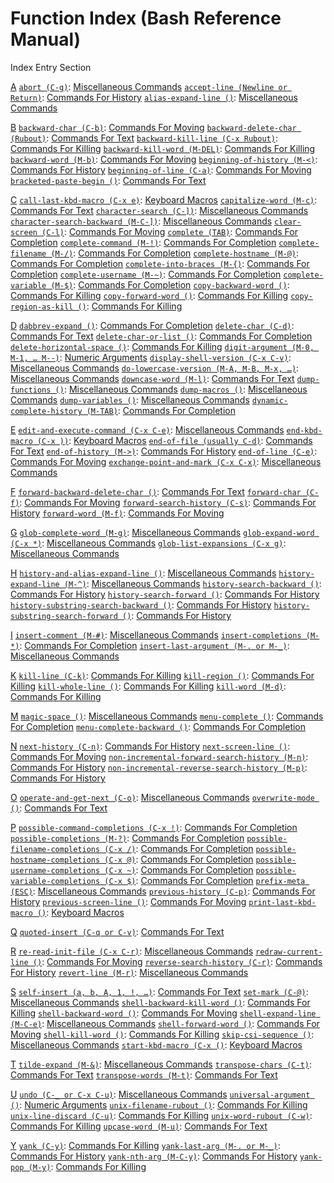 # Function Index \(Bash Reference Manual\)

 Index Entry  Section

 [A](function-index-bash-reference-manual.md) [`abort (C-g)`](miscellaneous-commands-bash-reference-manual.md#index-abort-_0028C_002dg_0029): [Miscellaneous Commands](miscellaneous-commands-bash-reference-manual.md#Miscellaneous-Commands) [`accept-line (Newline or Return)`](commands-for-history-bash-reference-manual.md#index-accept_002dline-_0028Newline-or-Return_0029): [Commands For History](commands-for-history-bash-reference-manual.md#Commands-For-History) [`alias-expand-line ()`](miscellaneous-commands-bash-reference-manual.md#index-alias_002dexpand_002dline-_0028_0029): [Miscellaneous Commands](miscellaneous-commands-bash-reference-manual.md#Miscellaneous-Commands)

 [B](function-index-bash-reference-manual.md) [`backward-char (C-b)`](commands-for-moving-bash-reference-manual.md#index-backward_002dchar-_0028C_002db_0029): [Commands For Moving](commands-for-moving-bash-reference-manual.md#Commands-For-Moving) [`backward-delete-char (Rubout)`](commands-for-text-bash-reference-manual.md#index-backward_002ddelete_002dchar-_0028Rubout_0029): [Commands For Text](commands-for-text-bash-reference-manual.md#Commands-For-Text) [`backward-kill-line (C-x Rubout)`](commands-for-killing-bash-reference-manual.md#index-backward_002dkill_002dline-_0028C_002dx-Rubout_0029): [Commands For Killing](commands-for-killing-bash-reference-manual.md#Commands-For-Killing) [`backward-kill-word (M-DEL)`](commands-for-killing-bash-reference-manual.md#index-backward_002dkill_002dword-_0028M_002dDEL_0029): [Commands For Killing](commands-for-killing-bash-reference-manual.md#Commands-For-Killing) [`backward-word (M-b)`](commands-for-moving-bash-reference-manual.md#index-backward_002dword-_0028M_002db_0029): [Commands For Moving](commands-for-moving-bash-reference-manual.md#Commands-For-Moving) [`beginning-of-history (M-<)`](commands-for-history-bash-reference-manual.md#index-beginning_002dof_002dhistory-_0028M_002d_003c_0029): [Commands For History](commands-for-history-bash-reference-manual.md#Commands-For-History) [`beginning-of-line (C-a)`](commands-for-moving-bash-reference-manual.md#index-beginning_002dof_002dline-_0028C_002da_0029): [Commands For Moving](commands-for-moving-bash-reference-manual.md#Commands-For-Moving) [`bracketed-paste-begin ()`](commands-for-text-bash-reference-manual.md#index-bracketed_002dpaste_002dbegin-_0028_0029): [Commands For Text](commands-for-text-bash-reference-manual.md#Commands-For-Text)

 [C](function-index-bash-reference-manual.md) [`call-last-kbd-macro (C-x e)`](keyboard-macros-bash-reference-manual.md#index-call_002dlast_002dkbd_002dmacro-_0028C_002dx-e_0029): [Keyboard Macros](keyboard-macros-bash-reference-manual.md#Keyboard-Macros) [`capitalize-word (M-c)`](commands-for-text-bash-reference-manual.md#index-capitalize_002dword-_0028M_002dc_0029): [Commands For Text](commands-for-text-bash-reference-manual.md#Commands-For-Text) [`character-search (C-])`](miscellaneous-commands-bash-reference-manual.md#index-character_002dsearch-_0028C_002d_005d_0029): [Miscellaneous Commands](miscellaneous-commands-bash-reference-manual.md#Miscellaneous-Commands) [`character-search-backward (M-C-])`](miscellaneous-commands-bash-reference-manual.md#index-character_002dsearch_002dbackward-_0028M_002dC_002d_005d_0029): [Miscellaneous Commands](miscellaneous-commands-bash-reference-manual.md#Miscellaneous-Commands) [`clear-screen (C-l)`](commands-for-moving-bash-reference-manual.md#index-clear_002dscreen-_0028C_002dl_0029): [Commands For Moving](commands-for-moving-bash-reference-manual.md#Commands-For-Moving) [`complete (TAB)`](commands-for-completion-bash-reference-manual.md#index-complete-_0028TAB_0029): [Commands For Completion](commands-for-completion-bash-reference-manual.md#Commands-For-Completion) [`complete-command (M-!)`](commands-for-completion-bash-reference-manual.md#index-complete_002dcommand-_0028M_002d_0021_0029): [Commands For Completion](commands-for-completion-bash-reference-manual.md#Commands-For-Completion) [`complete-filename (M-/)`](commands-for-completion-bash-reference-manual.md#index-complete_002dfilename-_0028M_002d_002f_0029): [Commands For Completion](commands-for-completion-bash-reference-manual.md#Commands-For-Completion) [`complete-hostname (M-@)`](commands-for-completion-bash-reference-manual.md#index-complete_002dhostname-_0028M_002d_0040_0029): [Commands For Completion](commands-for-completion-bash-reference-manual.md#Commands-For-Completion) [`complete-into-braces (M-{)`](commands-for-completion-bash-reference-manual.md#index-complete_002dinto_002dbraces-_0028M_002d_007b_0029): [Commands For Completion](commands-for-completion-bash-reference-manual.md#Commands-For-Completion) [`complete-username (M-~)`](commands-for-completion-bash-reference-manual.md#index-complete_002dusername-_0028M_002d_007e_0029): [Commands For Completion](commands-for-completion-bash-reference-manual.md#Commands-For-Completion) [`complete-variable (M-$)`](commands-for-completion-bash-reference-manual.md#index-complete_002dvariable-_0028M_002d_0024_0029): [Commands For Completion](commands-for-completion-bash-reference-manual.md#Commands-For-Completion) [`copy-backward-word ()`](commands-for-killing-bash-reference-manual.md#index-copy_002dbackward_002dword-_0028_0029): [Commands For Killing](commands-for-killing-bash-reference-manual.md#Commands-For-Killing) [`copy-forward-word ()`](commands-for-killing-bash-reference-manual.md#index-copy_002dforward_002dword-_0028_0029): [Commands For Killing](commands-for-killing-bash-reference-manual.md#Commands-For-Killing) [`copy-region-as-kill ()`](commands-for-killing-bash-reference-manual.md#index-copy_002dregion_002das_002dkill-_0028_0029): [Commands For Killing](commands-for-killing-bash-reference-manual.md#Commands-For-Killing)

 [D](function-index-bash-reference-manual.md) [`dabbrev-expand ()`](commands-for-completion-bash-reference-manual.md#index-dabbrev_002dexpand-_0028_0029): [Commands For Completion](commands-for-completion-bash-reference-manual.md#Commands-For-Completion) [`delete-char (C-d)`](commands-for-text-bash-reference-manual.md#index-delete_002dchar-_0028C_002dd_0029): [Commands For Text](commands-for-text-bash-reference-manual.md#Commands-For-Text) [`delete-char-or-list ()`](commands-for-completion-bash-reference-manual.md#index-delete_002dchar_002dor_002dlist-_0028_0029): [Commands For Completion](commands-for-completion-bash-reference-manual.md#Commands-For-Completion) [`delete-horizontal-space ()`](commands-for-killing-bash-reference-manual.md#index-delete_002dhorizontal_002dspace-_0028_0029): [Commands For Killing](commands-for-killing-bash-reference-manual.md#Commands-For-Killing) [`digit-argument (M-0, M-1, … M--)`](numeric-arguments-bash-reference-manual.md#index-digit_002dargument-_0028M_002d0_002c-M_002d1_002c-_2026-M_002d_002d_0029): [Numeric Arguments](numeric-arguments-bash-reference-manual.md#Numeric-Arguments) [`display-shell-version (C-x C-v)`](miscellaneous-commands-bash-reference-manual.md#index-display_002dshell_002dversion-_0028C_002dx-C_002dv_0029): [Miscellaneous Commands](miscellaneous-commands-bash-reference-manual.md#Miscellaneous-Commands) [`do-lowercase-version (M-A, M-B, M-x, …)`](miscellaneous-commands-bash-reference-manual.md#index-do_002dlowercase_002dversion-_0028M_002dA_002c-M_002dB_002c-M_002dx_002c-_2026_0029): [Miscellaneous Commands](miscellaneous-commands-bash-reference-manual.md#Miscellaneous-Commands) [`downcase-word (M-l)`](commands-for-text-bash-reference-manual.md#index-downcase_002dword-_0028M_002dl_0029): [Commands For Text](commands-for-text-bash-reference-manual.md#Commands-For-Text) [`dump-functions ()`](miscellaneous-commands-bash-reference-manual.md#index-dump_002dfunctions-_0028_0029): [Miscellaneous Commands](miscellaneous-commands-bash-reference-manual.md#Miscellaneous-Commands) [`dump-macros ()`](miscellaneous-commands-bash-reference-manual.md#index-dump_002dmacros-_0028_0029): [Miscellaneous Commands](miscellaneous-commands-bash-reference-manual.md#Miscellaneous-Commands) [`dump-variables ()`](miscellaneous-commands-bash-reference-manual.md#index-dump_002dvariables-_0028_0029): [Miscellaneous Commands](miscellaneous-commands-bash-reference-manual.md#Miscellaneous-Commands) [`dynamic-complete-history (M-TAB)`](commands-for-completion-bash-reference-manual.md#index-dynamic_002dcomplete_002dhistory-_0028M_002dTAB_0029): [Commands For Completion](commands-for-completion-bash-reference-manual.md#Commands-For-Completion)

 [E](function-index-bash-reference-manual.md) [`edit-and-execute-command (C-x C-e)`](miscellaneous-commands-bash-reference-manual.md#index-edit_002dand_002dexecute_002dcommand-_0028C_002dx-C_002de_0029): [Miscellaneous Commands](miscellaneous-commands-bash-reference-manual.md#Miscellaneous-Commands) [`end-kbd-macro (C-x ))`](keyboard-macros-bash-reference-manual.md#index-end_002dkbd_002dmacro-_0028C_002dx-_0029_0029): [Keyboard Macros](keyboard-macros-bash-reference-manual.md#Keyboard-Macros) [`end-of-file (usually C-d)`](commands-for-text-bash-reference-manual.md#index-end_002dof_002dfile-_0028usually-C_002dd_0029): [Commands For Text](commands-for-text-bash-reference-manual.md#Commands-For-Text) [`end-of-history (M->)`](commands-for-history-bash-reference-manual.md#index-end_002dof_002dhistory-_0028M_002d_003e_0029): [Commands For History](commands-for-history-bash-reference-manual.md#Commands-For-History) [`end-of-line (C-e)`](commands-for-moving-bash-reference-manual.md#index-end_002dof_002dline-_0028C_002de_0029): [Commands For Moving](commands-for-moving-bash-reference-manual.md#Commands-For-Moving) [`exchange-point-and-mark (C-x C-x)`](miscellaneous-commands-bash-reference-manual.md#index-exchange_002dpoint_002dand_002dmark-_0028C_002dx-C_002dx_0029): [Miscellaneous Commands](miscellaneous-commands-bash-reference-manual.md#Miscellaneous-Commands)

 [F](function-index-bash-reference-manual.md) [`forward-backward-delete-char ()`](commands-for-text-bash-reference-manual.md#index-forward_002dbackward_002ddelete_002dchar-_0028_0029): [Commands For Text](commands-for-text-bash-reference-manual.md#Commands-For-Text) [`forward-char (C-f)`](commands-for-moving-bash-reference-manual.md#index-forward_002dchar-_0028C_002df_0029): [Commands For Moving](commands-for-moving-bash-reference-manual.md#Commands-For-Moving) [`forward-search-history (C-s)`](commands-for-history-bash-reference-manual.md#index-forward_002dsearch_002dhistory-_0028C_002ds_0029): [Commands For History](commands-for-history-bash-reference-manual.md#Commands-For-History) [`forward-word (M-f)`](commands-for-moving-bash-reference-manual.md#index-forward_002dword-_0028M_002df_0029): [Commands For Moving](commands-for-moving-bash-reference-manual.md#Commands-For-Moving)

 [G](function-index-bash-reference-manual.md) [`glob-complete-word (M-g)`](miscellaneous-commands-bash-reference-manual.md#index-glob_002dcomplete_002dword-_0028M_002dg_0029): [Miscellaneous Commands](miscellaneous-commands-bash-reference-manual.md#Miscellaneous-Commands) [`glob-expand-word (C-x *)`](miscellaneous-commands-bash-reference-manual.md#index-glob_002dexpand_002dword-_0028C_002dx-_002a_0029): [Miscellaneous Commands](miscellaneous-commands-bash-reference-manual.md#Miscellaneous-Commands) [`glob-list-expansions (C-x g)`](miscellaneous-commands-bash-reference-manual.md#index-glob_002dlist_002dexpansions-_0028C_002dx-g_0029): [Miscellaneous Commands](miscellaneous-commands-bash-reference-manual.md#Miscellaneous-Commands)

 [H](function-index-bash-reference-manual.md) [`history-and-alias-expand-line ()`](miscellaneous-commands-bash-reference-manual.md#index-history_002dand_002dalias_002dexpand_002dline-_0028_0029): [Miscellaneous Commands](miscellaneous-commands-bash-reference-manual.md#Miscellaneous-Commands) [`history-expand-line (M-^)`](miscellaneous-commands-bash-reference-manual.md#index-history_002dexpand_002dline-_0028M_002d_005e_0029): [Miscellaneous Commands](miscellaneous-commands-bash-reference-manual.md#Miscellaneous-Commands) [`history-search-backward ()`](commands-for-history-bash-reference-manual.md#index-history_002dsearch_002dbackward-_0028_0029): [Commands For History](commands-for-history-bash-reference-manual.md#Commands-For-History) [`history-search-forward ()`](commands-for-history-bash-reference-manual.md#index-history_002dsearch_002dforward-_0028_0029): [Commands For History](commands-for-history-bash-reference-manual.md#Commands-For-History) [`history-substring-search-backward ()`](commands-for-history-bash-reference-manual.md#index-history_002dsubstring_002dsearch_002dbackward-_0028_0029): [Commands For History](commands-for-history-bash-reference-manual.md#Commands-For-History) [`history-substring-search-forward ()`](commands-for-history-bash-reference-manual.md#index-history_002dsubstring_002dsearch_002dforward-_0028_0029): [Commands For History](commands-for-history-bash-reference-manual.md#Commands-For-History)

 [I](function-index-bash-reference-manual.md) [`insert-comment (M-#)`](miscellaneous-commands-bash-reference-manual.md#index-insert_002dcomment-_0028M_002d_0023_0029): [Miscellaneous Commands](miscellaneous-commands-bash-reference-manual.md#Miscellaneous-Commands) [`insert-completions (M-*)`](commands-for-completion-bash-reference-manual.md#index-insert_002dcompletions-_0028M_002d_002a_0029): [Commands For Completion](commands-for-completion-bash-reference-manual.md#Commands-For-Completion) [`insert-last-argument (M-. or M-_)`](miscellaneous-commands-bash-reference-manual.md#index-insert_002dlast_002dargument-_0028M_002d_002e-or-M_002d_005f_0029): [Miscellaneous Commands](miscellaneous-commands-bash-reference-manual.md#Miscellaneous-Commands)

 [K](function-index-bash-reference-manual.md) [`kill-line (C-k)`](commands-for-killing-bash-reference-manual.md#index-kill_002dline-_0028C_002dk_0029): [Commands For Killing](commands-for-killing-bash-reference-manual.md#Commands-For-Killing) [`kill-region ()`](commands-for-killing-bash-reference-manual.md#index-kill_002dregion-_0028_0029): [Commands For Killing](commands-for-killing-bash-reference-manual.md#Commands-For-Killing) [`kill-whole-line ()`](commands-for-killing-bash-reference-manual.md#index-kill_002dwhole_002dline-_0028_0029): [Commands For Killing](commands-for-killing-bash-reference-manual.md#Commands-For-Killing) [`kill-word (M-d)`](commands-for-killing-bash-reference-manual.md#index-kill_002dword-_0028M_002dd_0029): [Commands For Killing](commands-for-killing-bash-reference-manual.md#Commands-For-Killing)

 [M](function-index-bash-reference-manual.md) [`magic-space ()`](miscellaneous-commands-bash-reference-manual.md#index-magic_002dspace-_0028_0029): [Miscellaneous Commands](miscellaneous-commands-bash-reference-manual.md#Miscellaneous-Commands) [`menu-complete ()`](commands-for-completion-bash-reference-manual.md#index-menu_002dcomplete-_0028_0029): [Commands For Completion](commands-for-completion-bash-reference-manual.md#Commands-For-Completion) [`menu-complete-backward ()`](commands-for-completion-bash-reference-manual.md#index-menu_002dcomplete_002dbackward-_0028_0029): [Commands For Completion](commands-for-completion-bash-reference-manual.md#Commands-For-Completion)

 [N](function-index-bash-reference-manual.md) [`next-history (C-n)`](commands-for-history-bash-reference-manual.md#index-next_002dhistory-_0028C_002dn_0029): [Commands For History](commands-for-history-bash-reference-manual.md#Commands-For-History) [`next-screen-line ()`](commands-for-moving-bash-reference-manual.md#index-next_002dscreen_002dline-_0028_0029): [Commands For Moving](commands-for-moving-bash-reference-manual.md#Commands-For-Moving) [`non-incremental-forward-search-history (M-n)`](commands-for-history-bash-reference-manual.md#index-non_002dincremental_002dforward_002dsearch_002dhistory-_0028M_002dn_0029): [Commands For History](commands-for-history-bash-reference-manual.md#Commands-For-History) [`non-incremental-reverse-search-history (M-p)`](commands-for-history-bash-reference-manual.md#index-non_002dincremental_002dreverse_002dsearch_002dhistory-_0028M_002dp_0029): [Commands For History](commands-for-history-bash-reference-manual.md#Commands-For-History)

 [O](function-index-bash-reference-manual.md) [`operate-and-get-next (C-o)`](miscellaneous-commands-bash-reference-manual.md#index-operate_002dand_002dget_002dnext-_0028C_002do_0029): [Miscellaneous Commands](miscellaneous-commands-bash-reference-manual.md#Miscellaneous-Commands) [`overwrite-mode ()`](commands-for-text-bash-reference-manual.md#index-overwrite_002dmode-_0028_0029): [Commands For Text](commands-for-text-bash-reference-manual.md#Commands-For-Text)

 [P](function-index-bash-reference-manual.md) [`possible-command-completions (C-x !)`](commands-for-completion-bash-reference-manual.md#index-possible_002dcommand_002dcompletions-_0028C_002dx-_0021_0029): [Commands For Completion](commands-for-completion-bash-reference-manual.md#Commands-For-Completion) [`possible-completions (M-?)`](commands-for-completion-bash-reference-manual.md#index-possible_002dcompletions-_0028M_002d_003f_0029): [Commands For Completion](commands-for-completion-bash-reference-manual.md#Commands-For-Completion) [`possible-filename-completions (C-x /)`](commands-for-completion-bash-reference-manual.md#index-possible_002dfilename_002dcompletions-_0028C_002dx-_002f_0029): [Commands For Completion](commands-for-completion-bash-reference-manual.md#Commands-For-Completion) [`possible-hostname-completions (C-x @)`](commands-for-completion-bash-reference-manual.md#index-possible_002dhostname_002dcompletions-_0028C_002dx-_0040_0029): [Commands For Completion](commands-for-completion-bash-reference-manual.md#Commands-For-Completion) [`possible-username-completions (C-x ~)`](commands-for-completion-bash-reference-manual.md#index-possible_002dusername_002dcompletions-_0028C_002dx-_007e_0029): [Commands For Completion](commands-for-completion-bash-reference-manual.md#Commands-For-Completion) [`possible-variable-completions (C-x $)`](commands-for-completion-bash-reference-manual.md#index-possible_002dvariable_002dcompletions-_0028C_002dx-_0024_0029): [Commands For Completion](commands-for-completion-bash-reference-manual.md#Commands-For-Completion) [`prefix-meta (ESC)`](miscellaneous-commands-bash-reference-manual.md#index-prefix_002dmeta-_0028ESC_0029): [Miscellaneous Commands](miscellaneous-commands-bash-reference-manual.md#Miscellaneous-Commands) [`previous-history (C-p)`](commands-for-history-bash-reference-manual.md#index-previous_002dhistory-_0028C_002dp_0029): [Commands For History](commands-for-history-bash-reference-manual.md#Commands-For-History) [`previous-screen-line ()`](commands-for-moving-bash-reference-manual.md#index-previous_002dscreen_002dline-_0028_0029): [Commands For Moving](commands-for-moving-bash-reference-manual.md#Commands-For-Moving) [`print-last-kbd-macro ()`](keyboard-macros-bash-reference-manual.md#index-print_002dlast_002dkbd_002dmacro-_0028_0029): [Keyboard Macros](keyboard-macros-bash-reference-manual.md#Keyboard-Macros)

 [Q](function-index-bash-reference-manual.md) [`quoted-insert (C-q or C-v)`](commands-for-text-bash-reference-manual.md#index-quoted_002dinsert-_0028C_002dq-or-C_002dv_0029): [Commands For Text](commands-for-text-bash-reference-manual.md#Commands-For-Text)

 [R](function-index-bash-reference-manual.md) [`re-read-init-file (C-x C-r)`](miscellaneous-commands-bash-reference-manual.md#index-re_002dread_002dinit_002dfile-_0028C_002dx-C_002dr_0029): [Miscellaneous Commands](miscellaneous-commands-bash-reference-manual.md#Miscellaneous-Commands) [`redraw-current-line ()`](commands-for-moving-bash-reference-manual.md#index-redraw_002dcurrent_002dline-_0028_0029): [Commands For Moving](commands-for-moving-bash-reference-manual.md#Commands-For-Moving) [`reverse-search-history (C-r)`](commands-for-history-bash-reference-manual.md#index-reverse_002dsearch_002dhistory-_0028C_002dr_0029): [Commands For History](commands-for-history-bash-reference-manual.md#Commands-For-History) [`revert-line (M-r)`](miscellaneous-commands-bash-reference-manual.md#index-revert_002dline-_0028M_002dr_0029): [Miscellaneous Commands](miscellaneous-commands-bash-reference-manual.md#Miscellaneous-Commands)

 [S](function-index-bash-reference-manual.md) [`self-insert (a, b, A, 1, !, …)`](commands-for-text-bash-reference-manual.md#index-self_002dinsert-_0028a_002c-b_002c-A_002c-1_002c-_0021_002c-_2026_0029): [Commands For Text](commands-for-text-bash-reference-manual.md#Commands-For-Text) [`set-mark (C-@)`](miscellaneous-commands-bash-reference-manual.md#index-set_002dmark-_0028C_002d_0040_0029): [Miscellaneous Commands](miscellaneous-commands-bash-reference-manual.md#Miscellaneous-Commands) [`shell-backward-kill-word ()`](commands-for-killing-bash-reference-manual.md#index-shell_002dbackward_002dkill_002dword-_0028_0029): [Commands For Killing](commands-for-killing-bash-reference-manual.md#Commands-For-Killing) [`shell-backward-word ()`](commands-for-moving-bash-reference-manual.md#index-shell_002dbackward_002dword-_0028_0029): [Commands For Moving](commands-for-moving-bash-reference-manual.md#Commands-For-Moving) [`shell-expand-line (M-C-e)`](miscellaneous-commands-bash-reference-manual.md#index-shell_002dexpand_002dline-_0028M_002dC_002de_0029): [Miscellaneous Commands](miscellaneous-commands-bash-reference-manual.md#Miscellaneous-Commands) [`shell-forward-word ()`](commands-for-moving-bash-reference-manual.md#index-shell_002dforward_002dword-_0028_0029): [Commands For Moving](commands-for-moving-bash-reference-manual.md#Commands-For-Moving) [`shell-kill-word ()`](commands-for-killing-bash-reference-manual.md#index-shell_002dkill_002dword-_0028_0029): [Commands For Killing](commands-for-killing-bash-reference-manual.md#Commands-For-Killing) [`skip-csi-sequence ()`](miscellaneous-commands-bash-reference-manual.md#index-skip_002dcsi_002dsequence-_0028_0029): [Miscellaneous Commands](miscellaneous-commands-bash-reference-manual.md#Miscellaneous-Commands) [`start-kbd-macro (C-x ()`](keyboard-macros-bash-reference-manual.md#index-start_002dkbd_002dmacro-_0028C_002dx-_0028_0029): [Keyboard Macros](keyboard-macros-bash-reference-manual.md#Keyboard-Macros)

 [T](function-index-bash-reference-manual.md) [`tilde-expand (M-&)`](miscellaneous-commands-bash-reference-manual.md#index-tilde_002dexpand-_0028M_002d_0026_0029): [Miscellaneous Commands](miscellaneous-commands-bash-reference-manual.md#Miscellaneous-Commands) [`transpose-chars (C-t)`](commands-for-text-bash-reference-manual.md#index-transpose_002dchars-_0028C_002dt_0029): [Commands For Text](commands-for-text-bash-reference-manual.md#Commands-For-Text) [`transpose-words (M-t)`](commands-for-text-bash-reference-manual.md#index-transpose_002dwords-_0028M_002dt_0029): [Commands For Text](commands-for-text-bash-reference-manual.md#Commands-For-Text)

 [U](function-index-bash-reference-manual.md) [`undo (C-_ or C-x C-u)`](miscellaneous-commands-bash-reference-manual.md#index-undo-_0028C_002d_005f-or-C_002dx-C_002du_0029): [Miscellaneous Commands](miscellaneous-commands-bash-reference-manual.md#Miscellaneous-Commands) [`universal-argument ()`](numeric-arguments-bash-reference-manual.md#index-universal_002dargument-_0028_0029): [Numeric Arguments](numeric-arguments-bash-reference-manual.md#Numeric-Arguments) [`unix-filename-rubout ()`](commands-for-killing-bash-reference-manual.md#index-unix_002dfilename_002drubout-_0028_0029): [Commands For Killing](commands-for-killing-bash-reference-manual.md#Commands-For-Killing) [`unix-line-discard (C-u)`](commands-for-killing-bash-reference-manual.md#index-unix_002dline_002ddiscard-_0028C_002du_0029): [Commands For Killing](commands-for-killing-bash-reference-manual.md#Commands-For-Killing) [`unix-word-rubout (C-w)`](commands-for-killing-bash-reference-manual.md#index-unix_002dword_002drubout-_0028C_002dw_0029): [Commands For Killing](commands-for-killing-bash-reference-manual.md#Commands-For-Killing) [`upcase-word (M-u)`](commands-for-text-bash-reference-manual.md#index-upcase_002dword-_0028M_002du_0029): [Commands For Text](commands-for-text-bash-reference-manual.md#Commands-For-Text)

 [Y](function-index-bash-reference-manual.md) [`yank (C-y)`](commands-for-killing-bash-reference-manual.md#index-yank-_0028C_002dy_0029): [Commands For Killing](commands-for-killing-bash-reference-manual.md#Commands-For-Killing) [`yank-last-arg (M-. or M-_)`](commands-for-history-bash-reference-manual.md#index-yank_002dlast_002darg-_0028M_002d_002e-or-M_002d_005f_0029): [Commands For History](commands-for-history-bash-reference-manual.md#Commands-For-History) [`yank-nth-arg (M-C-y)`](commands-for-history-bash-reference-manual.md#index-yank_002dnth_002darg-_0028M_002dC_002dy_0029): [Commands For History](commands-for-history-bash-reference-manual.md#Commands-For-History) [`yank-pop (M-y)`](commands-for-killing-bash-reference-manual.md#index-yank_002dpop-_0028M_002dy_0029): [Commands For Killing](commands-for-killing-bash-reference-manual.md#Commands-For-Killing)

